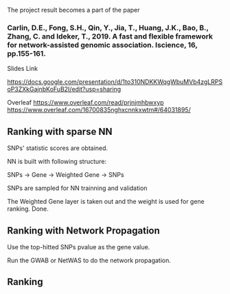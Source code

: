 The project result becomes a part of the paper 
### Carlin, D.E., Fong, S.H., Qin, Y., Jia, T., Huang, J.K., Bao, B., Zhang, C. and Ideker, T., 2019. A fast and flexible framework for network-assisted genomic association. Iscience, 16, pp.155-161.
Slides Link

https://docs.google.com/presentation/d/1to310NDKKWqgWbuMVb4zgLRPSoP3ZXkGajnbKoFuB2I/edit?usp=sharing

Overleaf
https://www.overleaf.com/read/prjnjmhbwxyp
https://www.overleaf.com/16700835nghxcnnkxwtm#/64031895/

## Ranking with sparse NN

  SNPs' statistic scores are obtained.

  NN is built with following structure:

  SNPs -> Gene -> Weighted Gene -> SNPs

  SNPs are sampled for NN trainning and validation

  The Weighted Gene layer is taken out and the weight is used for gene ranking. Done.

## Ranking with Network Propagation

  Use the top-hitted SNPs pvalue as the gene value.

  Run the GWAB or NetWAS to do the network propagation.


## Ranking
